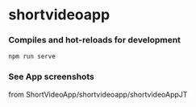 # shortvideoapp



### Compiles and hot-reloads for development
```
npm run serve
```

### See App screenshots
from ShortVideoApp/shortvideoapp/shortvideoAppJT


